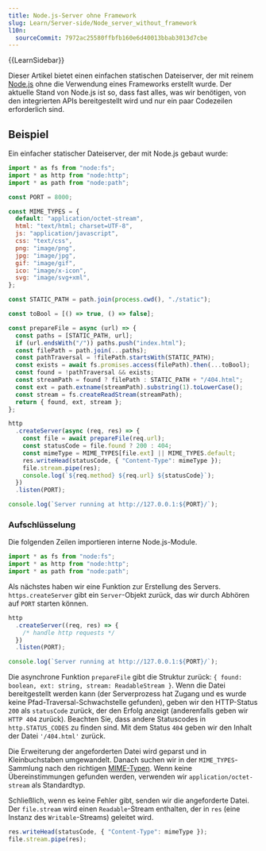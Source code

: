 ```yaml
---
title: Node.js-Server ohne Framework
slug: Learn/Server-side/Node_server_without_framework
l10n:
  sourceCommit: 7972ac25580ffbfb160e6d40013bbab3013d7cbe
---
```


{{LearnSidebar}}

Dieser Artikel bietet einen einfachen statischen Dateiserver, der mit reinem [Node.js](https://nodejs.org/en/) ohne die Verwendung eines Frameworks erstellt wurde. Der aktuelle Stand von Node.js ist so, dass fast alles, was wir benötigen, von den integrierten APIs bereitgestellt wird und nur ein paar Codezeilen erforderlich sind.

## Beispiel

Ein einfacher statischer Dateiserver, der mit Node.js gebaut wurde:

```js
import * as fs from "node:fs";
import * as http from "node:http";
import * as path from "node:path";

const PORT = 8000;

const MIME_TYPES = {
  default: "application/octet-stream",
  html: "text/html; charset=UTF-8",
  js: "application/javascript",
  css: "text/css",
  png: "image/png",
  jpg: "image/jpg",
  gif: "image/gif",
  ico: "image/x-icon",
  svg: "image/svg+xml",
};

const STATIC_PATH = path.join(process.cwd(), "./static");

const toBool = [() => true, () => false];

const prepareFile = async (url) => {
  const paths = [STATIC_PATH, url];
  if (url.endsWith("/")) paths.push("index.html");
  const filePath = path.join(...paths);
  const pathTraversal = !filePath.startsWith(STATIC_PATH);
  const exists = await fs.promises.access(filePath).then(...toBool);
  const found = !pathTraversal && exists;
  const streamPath = found ? filePath : STATIC_PATH + "/404.html";
  const ext = path.extname(streamPath).substring(1).toLowerCase();
  const stream = fs.createReadStream(streamPath);
  return { found, ext, stream };
};

http
  .createServer(async (req, res) => {
    const file = await prepareFile(req.url);
    const statusCode = file.found ? 200 : 404;
    const mimeType = MIME_TYPES[file.ext] || MIME_TYPES.default;
    res.writeHead(statusCode, { "Content-Type": mimeType });
    file.stream.pipe(res);
    console.log(`${req.method} ${req.url} ${statusCode}`);
  })
  .listen(PORT);

console.log(`Server running at http://127.0.0.1:${PORT}/`);
```

### Aufschlüsselung

Die folgenden Zeilen importieren interne Node.js-Module.

```js
import * as fs from "node:fs";
import * as http from "node:http";
import * as path from "node:path";
```

Als nächstes haben wir eine Funktion zur Erstellung des Servers. `https.createServer` gibt ein `Server`-Objekt zurück, das wir durch Abhören auf `PORT` starten können.

```js
http
  .createServer((req, res) => {
    /* handle http requests */
  })
  .listen(PORT);

console.log(`Server running at http://127.0.0.1:${PORT}/`);
```

Die asynchrone Funktion `prepareFile` gibt die Struktur zurück: `{ found: boolean, ext: string, stream: ReadableStream }`. Wenn die Datei bereitgestellt werden kann (der Serverprozess hat Zugang und es wurde keine Pfad-Traversal-Schwachstelle gefunden), geben wir den HTTP-Status `200` als `statusCode` zurück, der den Erfolg anzeigt (anderenfalls geben wir `HTTP 404` zurück). Beachten Sie, dass andere Statuscodes in `http.STATUS_CODES` zu finden sind. Mit dem Status `404` geben wir den Inhalt der Datei `'/404.html'` zurück.

Die Erweiterung der angeforderten Datei wird geparst und in Kleinbuchstaben umgewandelt. Danach suchen wir in der `MIME_TYPES`-Sammlung nach den richtigen [MIME-Typen](/de/docs/Web/HTTP/Basics_of_HTTP/MIME_types). Wenn keine Übereinstimmungen gefunden werden, verwenden wir `application/octet-stream` als Standardtyp.

Schließlich, wenn es keine Fehler gibt, senden wir die angeforderte Datei. Der `file.stream` wird einen `Readable`-Stream enthalten, der in `res` (eine Instanz des `Writable`-Streams) geleitet wird.

```js
res.writeHead(statusCode, { "Content-Type": mimeType });
file.stream.pipe(res);
```
